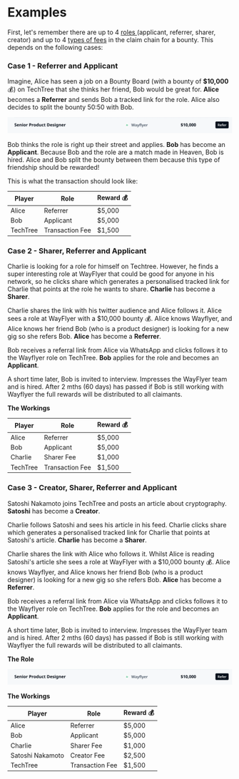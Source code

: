# Examples

First, let's remember there are up to 4 [roles ](roles-within-the-hiring-bounties/)(applicant, referrer, sharer, creator) and up to 4 [types of fees](../../general-pricing.md) in the claim chain for a bounty. This depends on the following cases:

### **Case 1 - Referrer and Applicant**

Imagine, Alice has seen a job on a Bounty Board (with a bounty of **$10,000** 💰) on TechTree that she thinks her friend, Bob would be great for. **Alice** becomes a **Referrer** and sends Bob a tracked link for the role. Alice also decides to split the bounty 50:50 with Bob.

![](<../../../.gitbook/assets/Screenshot 2022-01-07 at 11.52.25.png>)

Bob thinks the role is right up their street and applies. **Bob** has become an **Applicant**. Because Bob and the role are a match made in Heaven, Bob is hired. Alice and Bob split the bounty between them because this type of friendship should be rewarded!

This is what the transaction should look like:

| Player   | Role            | Reward 💰 |
| -------- | --------------- | --------- |
| Alice    | Referrer        | $5,000    |
| Bob      | Applicant       | $5,000    |
| TechTree | Transaction Fee | $1,500    |



### **Case 2 - Sharer, Referrer and Applicant**

Charlie is looking for a role for himself on Techtree. However, he finds a super interesting role at WayFlyer that could be good for anyone in his network, so he clicks share which generates a personalised tracked link for Charlie that points at the role he wants to share. **Charlie** has become a **Sharer**.

Charlie shares the link with his twitter audience and Alice follows it. Alice sees a role at WayFlyer with a $10,000 bounty 💰. Alice knows Wayflyer, and Alice knows her friend Bob (who is a product designer) is looking for a new gig so she refers Bob. **Alice** has become a **Referrer**.&#x20;

Bob receives a referral link from Alice via WhatsApp and clicks follows it to the Wayflyer role on TechTree. **Bob** applies for the role and becomes an **Applicant**.

A short time later, Bob is invited to interview. Impresses the WayFlyer team and is hired. After 2 mths (60 days) has passed if Bob is still working with Wayflyer the full rewards will be distributed to all claimants.

**The Workings**

| Player   | Role            | Reward 💰 |
| -------- | --------------- | --------- |
| Alice    | Referrer        | $5,000    |
| Bob      | Applicant       | $5,000    |
| Charlie  | Sharer Fee      | $1,000    |
| TechTree | Transaction Fee | $1,500    |



### **Case 3 - Creator, Sharer, Referrer and Applicant**

Satoshi Nakamoto joins TechTree and posts an article about cryptography. **Satoshi** has become a **Creator**.

Charlie follows Satoshi and sees his article in his feed. Charlie clicks share which generates a personalised tracked link for Charlie that points at Satoshi's article. **Charlie** has become a **Sharer**.

Charlie shares the link with Alice who follows it. Whilst Alice is reading Satoshi's article she sees a role at WayFlyer with a $10,000 bounty 💰. Alice knows Wayflyer, and Alice knows her friend Bob (who is a product designer) is looking for a new gig so she refers Bob. **Alice** has become a **Referrer**.&#x20;

Bob receives a referral link from Alice via WhatsApp and clicks follows it to the Wayflyer role on TechTree. **Bob** applies for the role and becomes an **Applicant**.

A short time later, Bob is invited to interview. Impresses the WayFlyer team and is hired. After 2 mths (60 days) has passed if Bob is still working with Wayflyer the full rewards will be distributed to all claimants.

**The Role**

![](<../../../.gitbook/assets/Screenshot 2022-01-07 at 11.52.25.png>)

**The Workings**

| Player           | Role            | Reward 💰 |
| ---------------- | --------------- | --------- |
| Alice            | Referrer        | $5,000    |
| Bob              | Applicant       | $5,000    |
| Charlie          | Sharer Fee      | $1,000    |
| Satoshi Nakamoto | Creator Fee     | $2,500    |
| TechTree         | Transaction Fee | $1,500    |

